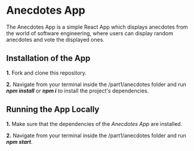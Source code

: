 # Anecdotes App
The Anecdotes App is a simple React App which displays anecdotes from the world of software engineering, where users can display random anecdotes and vote the displayed ones.

## Installation of the App
**1.** Fork and clone this repository.

**2.** Navigate from your terminal inside the /part1/anecdotes folder and run ***npm install*** or ***npm i*** to install the project's dependencies.

## Running the App Locally
**1.** Make sure that the dependencies of the *Anecdotes App* are installed.

**2.** Navigate from your terminal inside the /part1/anecdotes folder and run ***npm start***.
